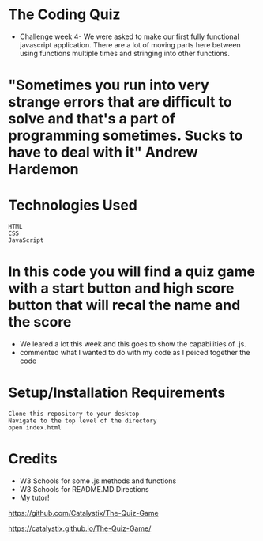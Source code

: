
# The Coding Quiz

* Challenge week 4- We were asked to make our first fully functional javascript application. 
There are a lot of moving parts here between using functions multiple times and stringing into other functions.  


# "Sometimes you run into very strange errors that are difficult to solve and that's a part of programming sometimes. Sucks to have to deal with it" Andrew Hardemon


# Technologies Used
    HTML
    CSS
    JavaScript

# In this code you will find a quiz game with a start button and high score button that will recal the name and the score
 * We leared a lot this week and this goes to show the capabilities of .js.
 * commented what I wanted to do with my code as I peiced together the code

# Setup/Installation Requirements
    Clone this repository to your desktop
    Navigate to the top level of the directory
    open index.html

# Credits
 * W3 Schools for some .js methods and functions
 * W3 Schools for README.MD Directions
 * My tutor!


https://github.com/Catalystix/The-Quiz-Game

https://catalystix.github.io/The-Quiz-Game/

